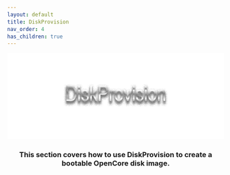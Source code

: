 ```yaml
---
layout: default
title: DiskProvision
nav_order: 4
has_children: true
---
```


<p align="center">
  <img width="650" height="200" src="../../assets/HeaderDiskProvision.png">
</p>

<h3 align="center">This section covers how to use DiskProvision to create a bootable OpenCore disk image.</h3>
